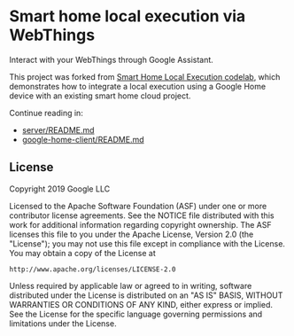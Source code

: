 # Smart home local execution via WebThings

Interact with your WebThings through Google Assistant.

This project was forked from [Smart Home Local Execution codelab](https://codelabs.developers.google.com/codelabs/smarthome-local),
which demonstrates how to integrate a local execution using a Google Home device with an existing smart home cloud project.

Continue reading in: 

- [server/README.md](server/README.md)
- [google-home-client/README.md](google-home-client/README.md)

## License
Copyright 2019 Google LLC

Licensed to the Apache Software Foundation (ASF) under one or more contributor license agreements. See the NOTICE file distributed with this work for additional information regarding copyright ownership. The ASF licenses this file to you under the Apache License, Version 2.0 (the "License"); you may not use this file except in compliance with the License. You may obtain a copy of the License at

    http://www.apache.org/licenses/LICENSE-2.0

Unless required by applicable law or agreed to in writing, software distributed under the License is distributed on an "AS IS" BASIS, WITHOUT WARRANTIES OR CONDITIONS OF ANY KIND, either express or implied. See the License for the specific language governing permissions and limitations under the License.